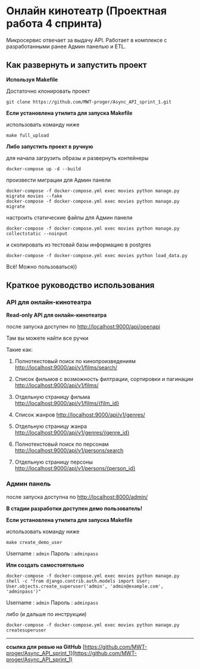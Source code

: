 #  Онлайн кинотеатр (Проектная работа 4 спринта)

Микросервис отвечает за выдачу API. Работает в комплексе с разработанными ранее Админ панелью и ETL.


## Как развернуть и запустить проект
**Используя Makefile**

Достаточно клонировать проект

```
git clone https://github.com/MWT-proger/Async_API_sprint_1.git
```
**Если установлена утилита для запуска Makefile**

 использовать  команду ниже
```
make full_upload
```
**Либо запустить проект в ручную**

для начала загрузить образы и развернуть контейнеры
```
docker-compose up -d --build 
```

произвести миграции для Админ панели
```
docker-compose -f docker-compose.yml exec movies python manage.py migrate movies --fake
docker-compose -f docker-compose.yml exec movies python manage.py migrate
```
настроить статические файлы  для Админ панели
```
docker-compose -f docker-compose.yml exec movies python manage.py collectstatic --noinput
```
и скопировать из тестовай базы информацию в postgres
```
docker-compose -f docker-compose.yml exec movies python load_data.py
```
Всё! Можно пользоваться))


## Краткое руководство использования

### API для онлайн-кинотеатра 
**Read-only API для онлайн-кинотеатра** 

после запуска доступен по [http://localhost:9000/api/openapi](http://localhost:9000/api/openapi)

Там вы можете найти все ручки 

Такие как:

1. Полнотекстовый поиск по кинопроизведениям  [http://localhost:9000/api/v1/films/search/](http://localhost:9000/api/v1/films/search/)

1. Список фильмов с возможность филтрации, сортировки и пагинации [http://localhost:9000/api/v1​/films​/](http://localhost:9000/api​/v1​/films​/)

1. Отдельную страницу фильма [http://localhost:9000/api/v1/films/{film_id}](http://localhost:9000/api/v1/films/{film_id})

1. Список жанров [http://localhost:9000/api/v1/genres/](http://localhost:9000/api/v1/genres/)

1. Отдельную страницу жанра [http://localhost:9000/api/v1/genres/{genre_id}](http://localhost:9000/api/v1/genres/{genre_id})

1. Полнотекстовый поиск по персонам [http://localhost:9000/api/v1/persons/search](http://localhost:9000/api/v1/persons/search)

1. Отдельную страницу персоны [http://localhost:9000/api/v1/persons/{person_id}](http://localhost:9000/api/v1/persons/{person_id})

### Админ панель 
после запуска доступна по [http://localhost:8000/admin/](http://localhost:8000/admin/)

**В стадии разработки доступен демо пользователь!**

**Если установлена утилита для запуска Makefile**

 использовать  команду ниже
 
```
make create_demo_user
```
Username : `admin` 
Пароль : `adminpass` 

**Или создать самостоятельно**
```
docker-compose -f docker-compose.yml exec movies python manage.py shell -c "from django.contrib.auth.models import User; User.objects.create_superuser('admin', 'admin@example.com', 'adminpass')"
```
Username : `admin` 
Пароль : `adminpass` 

либо (и дальше по инструкции)
```
docker-compose -f docker-compose.yml exec movies python manage.py createsuperuser
```

--------------------
**ссылка для ревью на GitHub**  [https://github.com/MWT-proger/Async_API_sprint_1](https://github.com/MWT-proger/Async_API_sprint_1)